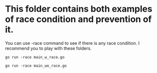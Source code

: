 # This folder contains both examples of race condition and prevention of it.

You can use -race command to see if there is any race condition.
I recommend you to play with these folders.

``` go run -race main_w_race.go ``` 

``` go run -race main_wo_race.go ```

